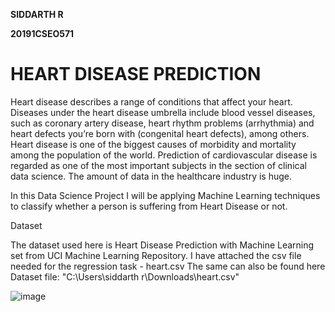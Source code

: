 **SIDDARTH R**

**20191CSEO571**

# HEART DISEASE PREDICTION

Heart disease describes a range of conditions that affect your heart. Diseases under the heart disease umbrella include blood vessel diseases, such as coronary artery disease, heart rhythm problems (arrhythmia) and heart defects you’re born with (congenital heart defects), among others.
Heart disease is one of the biggest causes of morbidity and mortality among the population of the world. Prediction of cardiovascular disease is regarded as one of the most important subjects in the section of clinical data science. The amount of data in the healthcare industry is huge.

In this Data Science Project I will be applying Machine Learning techniques to classify whether a person is suffering from Heart Disease or not.

Dataset

The dataset used here is Heart Disease Prediction with Machine Learning set from UCI Machine Learning Repository. I have attached the csv file needed for the regression task - heart.csv The same can also be found here Dataset file: "C:\Users\siddarth r\Downloads\heart.csv"

![image](https://user-images.githubusercontent.com/93424653/139567301-bf4b3691-4fc8-474a-89d2-4c486c84da04.png)
